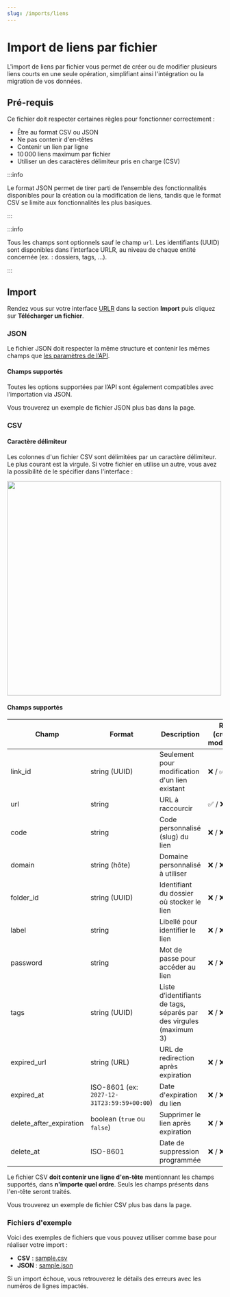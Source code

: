 ```yaml
---
slug: /imports/liens
---
```


# Import de liens par fichier

L'import de liens par fichier vous permet de créer ou de modifier plusieurs liens courts en une seule opération, simplifiant ainsi l'intégration ou la migration de vos données.

## Pré-requis

Ce fichier doit respecter certaines règles pour fonctionner correctement :

- Être au format CSV ou JSON
- Ne pas contenir d'en-têtes
- Contenir un lien par ligne
- 10 000 liens maximum par fichier
- Utiliser un des caractères délimiteur pris en charge (CSV)

:::info

Le format JSON permet de tirer parti de l’ensemble des fonctionnalités disponibles pour la création ou la modification de liens, tandis que le format CSV se limite aux fonctionnalités les plus basiques.

:::

:::info

Tous les champs sont optionnels sauf le champ `url`.
Les identifiants (UUID) sont disponibles dans l’interface URLR, au niveau de chaque entité concernée (ex. : dossiers, tags, ...).

:::

## Import

Rendez vous sur votre interface [URLR](https://urlr.me/app/?r=import_links) dans la section **Import** puis cliquez sur **Télécharger un fichier**.

### JSON

Le fichier JSON doit respecter la même structure et contenir les mêmes champs que [les paramètres de l’API](https://docs.urlr.me/api-reference/v1/#tag/Links/operation/createLink).  

#### Champs supportés

Toutes les options supportées par l’API sont également compatibles avec l’importation via JSON.

Vous trouverez un exemple de fichier JSON plus bas dans la page.

### CSV

#### Caractère délimiteur

Les colonnes d'un fichier CSV sont délimitées par un caractère délimiteur.
Le plus courant est la virgule. Si votre fichier en utilise un autre, vous avez la possibilité de le spécifier dans l'interface :

<img src="/img/docs/import/delimiter.png" width="500" />

#### Champs supportés

| Champ                     | Format                                     | Description                                                        | Requis (création / modification) |
| ------------------------- | ------------------------------------------ | ------------------------------------------------------------------ | -------------------------------- |
| link\_id                  | string (UUID)                              | Seulement pour modification d'un lien existant                     | ❌ / ✅                            |
| url                       | string                                     | URL à raccourcir                                                   | ✅ / ❌      |
| code                      | string                                     | Code personnalisé (slug) du lien                                   | ❌ / ❌                            |
| domain                    | string (hôte)                    | Domaine personnalisé à utiliser                                    | ❌ / ❌                            |
| folder\_id                | string (UUID)                              | Identifiant du dossier où stocker le lien                          | ❌ / ❌                            |
| label                     | string                                     | Libellé pour identifier le lien                                    | ❌ / ❌                            |
| password                  | string                                     | Mot de passe pour accéder au lien                                  | ❌ / ❌                            |
| tags                      | string (UUID)                              | Liste d’identifiants de tags, séparés par des virgules (maximum 3) | ❌ / ❌                            |
| expired\_url              | string (URL)                               | URL de redirection après expiration                                | ❌ / ❌                            |
| expired\_at               | ISO-8601 (ex: `2027-12-31T23:59:59+00:00`) | Date d'expiration du lien                                          | ❌ / ❌                            |
| delete\_after\_expiration | boolean (`true` ou `false`)                | Supprimer le lien après expiration                                 | ❌ / ❌                            |
| delete\_at                | ISO-8601                                   | Date de suppression programmée                                     | ❌ / ❌                            |

Le fichier CSV **doit contenir une ligne d'en-tête** mentionnant les champs supportés, dans **n'importe quel ordre**. Seuls les champs présents dans l'en-tête seront traités.

Vous trouverez un exemple de fichier CSV plus bas dans la page.

### Fichiers d'exemple

Voici des exemples de fichiers que vous pouvez utiliser comme base pour réaliser votre import :

- **CSV** : [sample.csv](/import/sample.csv)
- **JSON** : [sample.json](/import/sample.json)

Si un import échoue, vous retrouverez le détails des erreurs avec les numéros de lignes impactés.
